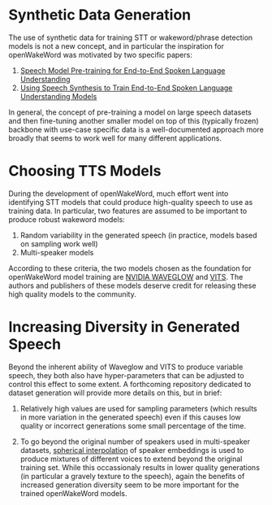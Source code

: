 # Synthetic Data Generation

The use of synthetic data for training STT or wakeword/phrase detection models is not a new concept, and in particular the inspiration for openWakeWord was motivated by two specific papers:

1) [Speech Model Pre-training for End-to-End Spoken Language Understanding](https://arxiv.org/abs/1904.03670)
2) [Using Speech Synthesis to Train End-to-End Spoken Language Understanding Models](https://arxiv.org/abs/1910.09463)

In general, the concept of pre-training a model on large speech datasets and then fine-tuning another smaller model on top of this (typically frozen) backbone with use-case specific data is a well-documented approach more broadly that seems to work well for many different applications.

# Choosing TTS Models

During the development of openWakeWord, much effort went into identifying STT models that could produce high-quality speech to use as training data. In particular, two features are assumed to be important to produce robust wakeword models:

1) Random variability in the generated speech (in practice, models based on sampling work well)
2) Multi-speaker models

According to these criteria, the two models chosen as the foundation for openWakeWord model training are [NVIDIA WAVEGLOW](https://github.com/NVIDIA/waveglow) and [VITS](https://github.com/jaywalnut310/vits). The authors and publishers of these models deserve credit for releasing these high quality models to the community.

# Increasing Diversity in Generated Speech

Beyond the inherent ability of Waveglow and VITS to produce variable speech, they both also have hyper-parameters that can be adjusted to control this effect to some extent. A forthcoming repository dedicated to dataset generation will provide more details on this, but in brief:

1) Relatively high values are used for sampling parameters (which results in more variation in the generated speech) even if this causes low quality or incorrect generations some small percentage of the time.

2) To go beyond the original number of speakers used in multi-speaker datasets, [spherical interpolation](https://en.wikipedia.org/wiki/Slerp) of speaker embeddings is used to produce mixtures of different voices to extend beyond the original training set. While this occassionaly results in lower quality generations (in particular a gravely texture to the speech), again the benefits of increased generation diversity seem to be more important for the trained openWakeWord models.